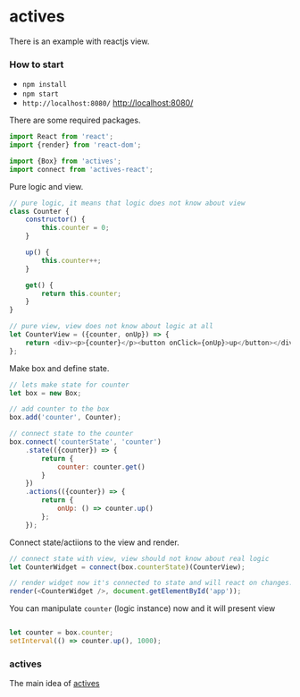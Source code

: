 # actives
There is an example with reactjs view.


### How to start
- `npm install`
- `npm start`
- `http://localhost:8080/` [http://localhost:8080/](http://localhost:8080/)


There are some required packages.
```javascript
import React from 'react';
import {render} from 'react-dom';

import {Box} from 'actives';
import connect from 'actives-react';
```
Pure logic and view.
```javascript
// pure logic, it means that logic does not know about view
class Counter {
    constructor() {
        this.counter = 0;
    }

    up() {
        this.counter++;
    }

    get() {
        return this.counter;
    }
}

// pure view, view does not know about logic at all
let CounterView = ({counter, onUp}) => {
    return <div><p>{counter}</p><button onClick={onUp}>up</button></div>
};
```

Make box and define state.
```javascript
// lets make state for counter
let box = new Box;

// add counter to the box
box.add('counter', Counter);

// connect state to the counter
box.connect('counterState', 'counter')
    .state(({counter}) => {
        return {
            counter: counter.get()
        }
    })
    .actions(({counter}) => {
        return {
            onUp: () => counter.up()
        };
    });
```

Connect state/actiions to the view and render.
```javascript
// connect state with view, view should not know about real logic
let CounterWidget = connect(box.counterState)(CounterView);

// render widget now it's connected to state and will react on changes.
render(<CounterWidget />, document.getElementById('app'));
```

You can manipulate `counter` (logic instance) now and it will present view
```javascript

let counter = box.counter;
setInterval(() => counter.up(), 1000);
```

### actives
The main idea of [actives](https://github.com/slavahatnuke/actives)
